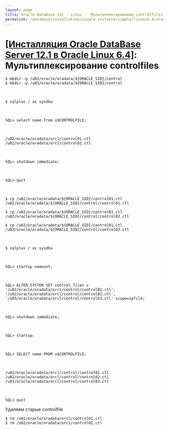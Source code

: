 ```yaml
---
layout: page
title: Oracle DataBase 12c - Linux -  Мультиплексирование controlfiles
permalink: /database/installation/single-instance/simple/linux/6.4/oracle/12.1/oracle-multiplex-controlfiles/
---
```


# <a href="/database/installation/single-instance/simple/linux/6.4/oracle/12.1/">[Инсталляция Oracle DataBase Server 12.1 в Oracle Linux 6.4]</a>: Мультиплексирование controlfiles



	$ mkdir -p /u02/oracle/oradata/${ORACLE_SID}/control
	$ mkdir -p /u03/oracle/oradata/${ORACLE_SID}/control



<br/>

	$ sqlplus / as sysdba



<br/>

	SQL> select name from v$CONTROLFILE;

<br/>

	/u02/oracle/oradata/orcl/control01.ctl
	/u02/oracle/oradata/orcl/control02.ctl

<br/>


	SQL> shutdown immediate;



<br/>

	SQL> quit

<br/>


	$ cp /u02/oracle/oradata/${ORACLE_SID}/control01.ctl /u02/oracle/oradata/${ORACLE_SID}/control/control01.ctl

	$ cp /u02/oracle/oradata/${ORACLE_SID}/control01.ctl /u02/oracle/oradata/${ORACLE_SID}/control/control02.ctl

	$ cp /u02/oracle/oradata/${ORACLE_SID}/control01.ctl /u03/oracle/oradata/${ORACLE_SID}/control/control03.ctl


<br/>

	$ sqlplus / as sysdba

<br/>

	SQL> startup nomount;

<br/>

	SQL> ALTER SYSTEM SET control_files = '/u02/oracle/oradata/orcl/control/control01.ctl', '/u02/oracle/oradata/orcl/control/control02.ctl', '/u03/oracle/oradata/orcl/control/control03.ctl' scope=spfile;


<br/>

	SQL> shutdown immediate;

<br/>

	SQL> startup;

<br/>

	SQL> SELECT name FROM v$CONTROLFILE;

<br/>

	/u02/oracle/oradata/orcl/control/control01.ctl
	/u02/oracle/oradata/orcl/control/control02.ctl
	/u03/oracle/oradata/orcl/control/control03.ctl

<br/>

	SQL> quit


Удаляем старые controlfile

	$ rm /u02/oracle/oradata/orcl/control01.ctl
	$ rm /u02/oracle/oradata/orcl/control02.ctl
